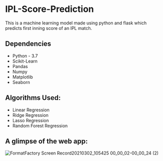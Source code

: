 # IPL-Score-Prediction
This is a machine learning model made using python and flask which predicts first inning score of an IPL match.

## Dependencies
* Python - 3.7
* Scikit-Learn
* Pandas
* Numpy
* Matplotlib
* Seaborn

## Algorithms Used:
* Linear Regression
* Ridge Regression
* Lasso Regression
* Random Forest Regression

## A glimpse of the web app:
![FormatFactory Screen Record20210302_105425 00_00_02-00_00_24 (2)](https://user-images.githubusercontent.com/49580063/109604165-06b0a100-7b49-11eb-8daf-6c730ac92cf6.gif)
